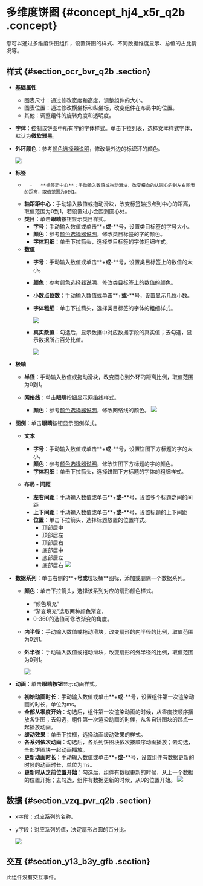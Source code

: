 # 多维度饼图 {#concept_hj4_x5r_q2b .concept}

您可以通过多维度饼图组件，设置饼图的样式、不同数据维度显示、总值的占比情况等。

## 样式 {#section_ocr_bvr_q2b .section}

-   **基础属性**

    -   图表尺寸：通过修改宽度和高度，调整组件的大小。
    -   图表位置：通过修改横坐标和纵坐标，改变组件在布局中的位置。
    -   其他：调整组件的旋转角度和透明度。
-   **字体**：控制该饼图中所有字的字体样式。单击下拉列表，选择文本样式字体，默认为**微软雅黑**。
-   **外环颜色**：参考[颜色选择器说明](cn.zh-CN/用户指南/管理组件/设置组件样式/配置项说明.md#section_kdw_vj4_t2b)，修改最外边的标识环的颜色。

    ![](http://static-aliyun-doc.oss-cn-hangzhou.aliyuncs.com/assets/img/16979/15445837069484_zh-CN.png)


-   **标签**
    -       -   **标签距中心**：手动输入数值或拖动滑块，改变横向的从圆心的到左右图表的距离，取值范围为0到1。
    -   **轴距距中心**：手动输入数值或拖动滑块，改变标签轴拐点到中心的距离，取值范围为0到1。若设置过小会围到圆心处。
    -   **类目**：单击**眼睛**按钮显示类目样式。
        -   **字号**：手动输入数值或单击**+**或**-**号，设置类目标签的字号大小。
        -   **颜色**：参考[颜色选择器说明](cn.zh-CN/用户指南/管理组件/设置组件样式/配置项说明.md#section_kdw_vj4_t2b)，修改类目标签的字的颜色。
        -   **字体粗细**：单击下拉箭头，选择类目标签的字体粗细样式。
    -   **数值**
        -   **字号**：手动输入数值或单击**+**或**-**号，设置类目标签上的数值的大小。
        -   **颜色**：参考[颜色选择器说明](cn.zh-CN/用户指南/管理组件/设置组件样式/配置项说明.md#section_kdw_vj4_t2b)，修改类目标签上的数值的颜色。
        -   **小数点位数**：手动输入数值或单击**+**或**-**号，设置显示几位小数。
        -   **字体粗细**：单击下拉箭头，选择类目标签的字体的粗细样式。

            ![](http://static-aliyun-doc.oss-cn-hangzhou.aliyuncs.com/assets/img/16979/15445837069485_zh-CN.png)

        -   **真实数值**：勾选后，显示数据中对应数据字段的真实值；去勾选，显示数据所占百分比值。

            ![](http://static-aliyun-doc.oss-cn-hangzhou.aliyuncs.com/assets/img/16979/15445837069487_zh-CN.png)

-   **极轴**
    -   **半径**：手动输入数值或拖动滑块，改变圆心到外环的距离比例，取值范围为0到1。
    -   **网络线**：单击**眼睛**按钮显示网络线样式。

        -   **颜色**：参考[颜色选择器说明](cn.zh-CN/用户指南/管理组件/设置组件样式/配置项说明.md#section_kdw_vj4_t2b)，修改网络线的颜色。
        ![](http://static-aliyun-doc.oss-cn-hangzhou.aliyuncs.com/assets/img/16979/15445837069489_zh-CN.png)

-   **图例**：单击**眼睛**按钮显示图例样式。
    -   **文本**
        -   **字号**：手动输入数值或单击**+**或**-**号，设置饼图下方标题的字的大小。
        -   **颜色**：参考[颜色选择器说明](cn.zh-CN/用户指南/管理组件/设置组件样式/配置项说明.md#section_kdw_vj4_t2b)，修改饼图下方标题的字的颜色。
        -   **字体粗细**：单击下拉箭头，选择饼图下方标题的字体的粗细样式。
    -   **布局 - 间距**

        -   **左右间距**：手动输入数值或单击**+**或**-**号，设置多个标题之间的间距
        -   **上下间距**：手动输入数值或单击**+**或**-**号，设置标题的上下间距
        -   **位置**：单击下拉箭头，选择标题放置的位置样式。
            -   顶部居中
            -   顶部居左
            -   顶部居右
            -   底部居中
            -   底部居左
            -   底部居右
        ![](http://static-aliyun-doc.oss-cn-hangzhou.aliyuncs.com/assets/img/16979/15445837069490_zh-CN.png)

-   **数据系列**：单击右侧的**+**号或**垃圾桶**图标，添加或删除一个数据系列。
    -   **颜色**：单击下拉箭头，选择该系列对应的扇形颜色样式。
        -   “颜色填充”
        -   “渐变填充”选取两种颜色渐变，
        -   0-360的选值可修改渐变的角度。
    -   **内半径**：手动输入数值或拖动滑块，改变扇形的内半径的比例，取值范围为0到1。
    -   **外半径**：手动输入数值或拖动滑块，改变扇形的外半径的比例，取值范围为0到1。

        ![](http://static-aliyun-doc.oss-cn-hangzhou.aliyuncs.com/assets/img/16979/15445837069491_zh-CN.png)

-   **动画**：单击**眼睛按钮**显示动画样式。

    -   **初始动画时长**：手动输入数值或单击**+**或**-**号，设置组件第一次渲染动画的时长，单位为ms。
    -   **全部从零度开始**：勾选后，组件第一次渲染动画的时候，从零度按顺序播放各饼图；去勾选，组件第一次渲染动画的时候，从各自饼图块的起点一起播放动画。
    -   **缓动效果**：单击下拉框，选择动画缓动效果的样式。
    -   **各系列依次动画**：勾选后，各系列饼图块依次按顺序动画播放；去勾选，全部饼图块一起动画播放。
    -   **更新动画时长**：手动输入数值或单击**+**或**-**号，设置组件有数据更新的时候的动画时长，单位为ms。
    -   **更新时从之前位置开始**：勾选后，组件有数据更新的时候，从上一个数据的位置开始；去勾选，组件有数据更新的时候，从0的位置开始。
    ![](http://static-aliyun-doc.oss-cn-hangzhou.aliyuncs.com/assets/img/16979/154458370614389_zh-CN.png)


## 数据 {#section_vzq_pvr_q2b .section}

-   x字段：对应系列的名称。
-   y字段：对应系列的值，决定扇形占圆的百分比。

    ![](http://static-aliyun-doc.oss-cn-hangzhou.aliyuncs.com/assets/img/16979/15445837069488_zh-CN.png)


## 交互 {#section_y13_b3y_gfb .section}

此组件没有交互事件。

